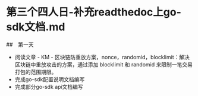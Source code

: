 # 第三个四人日-补充readthedoc上go-sdk文档.md

##　第一天

- 阅读文章 - KM - 区块链防重放方案，nonce，randomid，blocklimit：解决区块链中重放攻击的方案，通过添加 blocklimit 和 randomid 来限制一笔交易打包的范围期限。
- 完成go-sdk配置说明文档编写
- 完成部分go-sdk api文档编写

